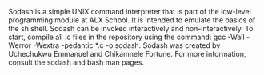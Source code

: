Sodash is a simple UNIX command interpreter that is part of the low-level programming module at ALX School. It is
intended to emulate the basics of the sh shell. Sodash can be invoked interactively and non-interactively. To start,
compile all .c files in the repository using the command: gcc -Wall -Werror -Wextra -pedantic *.c -o sodash. Sodash was
created by Uchechukwu Emmanuel and Chikamnele Fortune. For more information, consult the sodash and bash man pages.